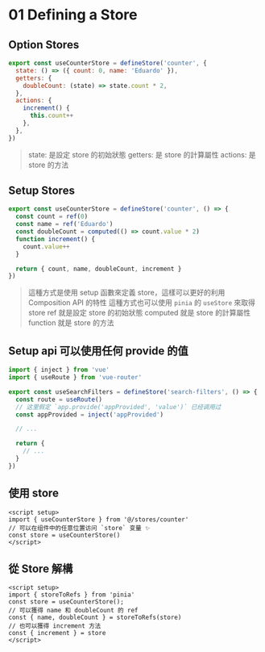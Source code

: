 # 01 Defining a Store

## Option Stores

```js
export const useCounterStore = defineStore('counter', {
  state: () => ({ count: 0, name: 'Eduardo' }),
  getters: {
    doubleCount: (state) => state.count * 2,
  },
  actions: {
    increment() {
      this.count++
    },
  },
})
```

> state: 是設定 store 的初始狀態
> getters: 是 store 的計算屬性
> actions: 是 store 的方法

## Setup Stores

```js
export const useCounterStore = defineStore('counter', () => {
  const count = ref(0)
  const name = ref('Eduardo')
  const doubleCount = computed(() => count.value * 2)
  function increment() {
    count.value++
  }

  return { count, name, doubleCount, increment }
})
```
> 這種方式是使用 setup 函數來定義 store，這樣可以更好的利用 Composition API 的特性
> 這種方式也可以使用 `pinia` 的 `useStore` 來取得 store
> ref 就是設定 store 的初始狀態
> computed 就是 store 的計算屬性
> function 就是 store 的方法

## Setup api 可以使用任何 provide 的值

```js
import { inject } from 'vue'
import { useRoute } from 'vue-router'

export const useSearchFilters = defineStore('search-filters', () => {
  const route = useRoute()
  // 这里假定 `app.provide('appProvided', 'value')` 已经调用过
  const appProvided = inject('appProvided')

  // ...

  return {
    // ...
  }
})
```

## 使用 store

```vue
<script setup>
import { useCounterStore } from '@/stores/counter'
// 可以在组件中的任意位置访问 `store` 变量 ✨
const store = useCounterStore()
</script>
```

## 從 Store 解構

```vue
<script setup>
import { storeToRefs } from 'pinia'
const store = useCounterStore();
// 可以獲得 name 和 doubleCount 的 ref
const { name, doubleCount } = storeToRefs(store)
// 也可以獲得 increment 方法
const { increment } = store
</script>
```